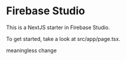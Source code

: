 # Firebase Studio

This is a NextJS starter in Firebase Studio.

To get started, take a look at src/app/page.tsx.

meaningless change
